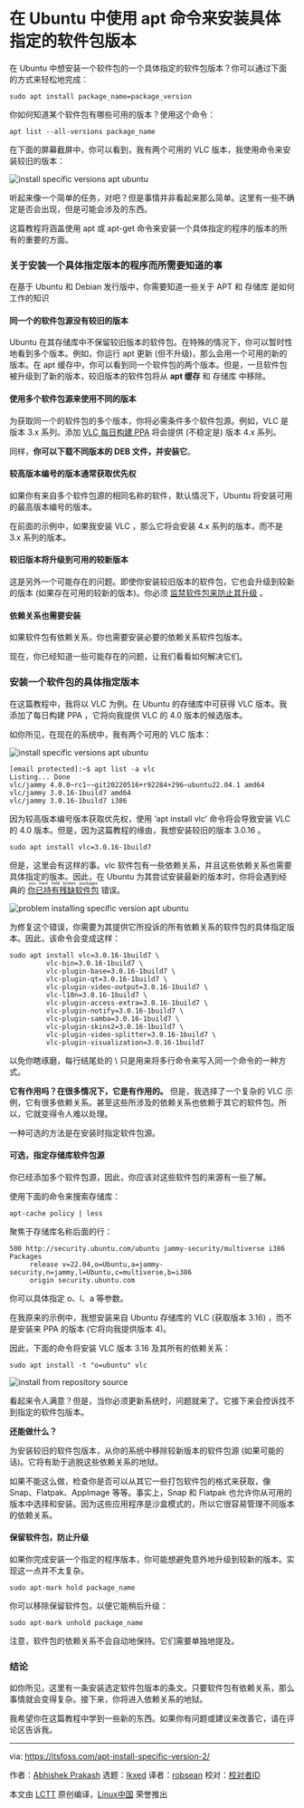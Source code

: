 [#]: subject: "Install Specific Package Version With Apt Command in Ubuntu"
[#]: via: "https://itsfoss.com/apt-install-specific-version-2/"
[#]: author: "Abhishek Prakash https://itsfoss.com/author/abhishek/"
[#]: collector: "lkxed"
[#]: translator: "robsean"
[#]: reviewer: " "
[#]: publisher: " "
[#]: url: " "

在 Ubuntu 中使用 apt 命令来安装具体指定的软件包版本
======

在 Ubuntu 中想安装一个软件包的一个具体指定的软件包版本？你可以通过下面的方式来轻松地完成：

```
sudo apt install package_name=package_version
```

你如何知道某个软件包有哪些可用的版本？使用这个命令：

```
apt list --all-versions package_name
```

在下面的屏幕截屏中，你可以看到，我有两个可用的 VLC 版本，我使用命令来安装较旧的版本：

![install specific versions apt ubuntu][1]

听起来像一个简单的任务，对吧？但是事情并非看起来那么简单。这里有一些不确定是否会出现，但是可能会涉及的东西。

这篇教程将涵盖使用 apt 或 apt-get 命令来安装一个具体指定的程序的版本的所有的重要的方面。

### 关于安装一个具体指定版本的程序而所需要知道的事

在基于 Ubuntu 和 Debian 发行版中，你需要知道一些关于 APT 和 存储库 是如何工作的知识

#### 同一个的软件包源没有较旧的版本

Ubuntu 在其存储库中不保留较旧版本的软件包。在特殊的情况下，你可以暂时性地看到多个版本。例如，你运行 apt 更新 (但不升级)，那么会用一个可用的新的版本。在 apt 缓存中，你可以看到同一个软件包的两个版本。但是，一旦软件包被升级到了新的版本，较旧版本的软件包将从 **apt 缓存** 和 存储库 中移除。

#### 使用多个软件包源来使用不同的版本

为获取同一个的软件包的多个版本，你将必需条件多个软件包源。例如，VLC 是版本 3.x 系列。添加 [VLC 每日构建 PPA][2] 将会提供 (不稳定是) 版本 4.x 系列。

同样，**你可以下载不同版本的 DEB 文件，并安装它**。

#### 较高版本编号的版本通常获取优先权

如果你有来自多个软件包源的相同名称的软件，默认情况下，Ubuntu 将安装可用的最高版本编号的版本。

在前面的示例中，如果我安装 VLC ，那么它将会安装 4.x 系列的版本，而不是 3.x 系列的版本。

#### 较旧版本将升级到可用的较新版本

这是另外一个可能存在的问题。即使你安装较旧版本的软件包，它也会升级到较新的版本 (如果存在可用的较新的版本)。你必须 [监禁软件包来防止其升级][3] 。

#### 依赖关系也需要安装

如果软件包有依赖关系，你也需要安装必要的依赖关系软件包版本。

现在，你已经知道一些可能存在的问题，让我们看看如何解决它们。

### 安装一个软件包的具体指定版本

在这篇教程中，我将以 VLC 为例。在 Ubuntu 的存储库中可获得 VLC 版本。我添加了每日构建 PPA ，它将向我提供 VLC 的 4.0 版本的候选版本。

如你所见，在现在的系统中，我有两个可用的 VLC 版本：

![install specific versions apt ubuntu][4]

```
[email protected]:~$ apt list -a vlc
Listing... Done
vlc/jammy 4.0.0~rc1~~git20220516+r92284+296~ubuntu22.04.1 amd64
vlc/jammy 3.0.16-1build7 amd64
vlc/jammy 3.0.16-1build7 i386
```

因为较高版本编号版本获取优先权，使用 ‘apt install vlc’ 命令将会导致安装 VLC 的 4.0 版本。但是，因为这篇教程的缘由，我想安装较旧的版本 3.0.16 。

```
sudo apt install vlc=3.0.16-1build7
```

但是，这里会有这样的事。vlc 软件包有一些依赖关系，并且这些依赖关系也需要具体指定的版本。因此，在 Ubuntu 为其尝试安装最新的版本时，你将会遇到经典的 [<ruby>你已持有残缺软件包<rt>you have held broken packages</rt></ruby>][5] 错误。

![problem installing specific version apt ubuntu][6]

为修复这个错误，你需要为其提供它所投诉的所有依赖关系的软件包的具体指定版本。因此，该命令会变成这样：

```
sudo apt install vlc=3.0.16-1build7 \
		 vlc-bin=3.0.16-1build7 \
		 vlc-plugin-base=3.0.16-1build7 \
		 vlc-plugin-qt=3.0.16-1build7 \
		 vlc-plugin-video-output=3.0.16-1build7 \
		 vlc-l10n=3.0.16-1build7 \
		 vlc-plugin-access-extra=3.0.16-1build7 \
		 vlc-plugin-notify=3.0.16-1build7 \
		 vlc-plugin-samba=3.0.16-1build7 \
		 vlc-plugin-skins2=3.0.16-1build7 \
		 vlc-plugin-video-splitter=3.0.16-1build7 \
		 vlc-plugin-visualization=3.0.16-1build7
```

以免你瞎琢磨，每行结尾处的 \ 只是用来将多行命令来写入同一个命令的一种方式。

**它有作用吗？在很多情况下，它是有作用的。** 但是，我选择了一个复杂的 VLC 示例，它有很多依赖关系。甚至这些所涉及的依赖关系也依赖于其它的软件包。所以，它就变得令人难以处理。

一种可选的方法是在安装时指定软件包源。

#### 可选，指定存储库软件包源

你已经添加多个软件包源，因此，你应该对这些软件包的来源有一些了解。

使用下面的命令来搜索存储库：

```
apt-cache policy | less
```

聚焦于存储库名称后面的行：

```
500 http://security.ubuntu.com/ubuntu jammy-security/multiverse i386 Packages
     release v=22.04,o=Ubuntu,a=jammy-security,n=jammy,l=Ubuntu,c=multiverse,b=i386
     origin security.ubuntu.com
```

你可以具体指定 o、l、a 等参数。

在我原来的示例中，我想安装来自 Ubuntu 存储库的 VLC (获取版本 3.16) ，而不是安装来 PPA 的版本 (它将向我提供版本 4)。

因此，下面的命令将安装 VLC 版本 3.16 及其所有的依赖关系：

```
sudo apt install -t "o=ubuntu" vlc
```

![install from repository source][7]

看起来令人满意？但是，当你必须更新系统时，问题就来了。它接下来会控诉找不到指定的软件包版本。

**还能做什么？**

为安装较旧的软件包版本，从你的系统中移除较新版本的软件包源 (如果可能的话)。它将有助于逃脱这些依赖关系的地狱。

如果不能这么做，检查你是否可以从其它一些打包软件包的格式来获取，像 Snap、Flatpak、AppImage 等等。事实上，Snap 和 Flatpak 也允许你从可用的版本中选择和安装。因为这些应用程序是沙盒模式的，所以它很容易管理不同版本的依赖关系。

#### 保留软件包，防止升级

如果你完成安装一个指定的程序版本，你可能想避免意外地升级到较新的版本。实现这一点并不太复杂。

```
sudo apt-mark hold package_name
```

你可以移除保留软件包，以便它能稍后升级：

```
sudo apt-mark unhold package_name
```

注意，软件包的依赖关系不会自动地保持。它们需要单独地提及。

### 结论

如你所见，这里有一条安装选定软件包版本的条文。只要软件包有依赖关系，那么事情就会变得复杂。接下来，你将进入依赖关系的地狱。

我希望你在这篇教程中学到一些新的东西。如果你有问题或建议来改善它，请在评论区告诉我。

--------------------------------------------------------------------------------

via: https://itsfoss.com/apt-install-specific-version-2/

作者：[Abhishek Prakash][a]
选题：[lkxed][b]
译者：[robsean](https://github.com/robsean)
校对：[校对者ID](https://github.com/校对者ID)

本文由 [LCTT](https://github.com/LCTT/TranslateProject) 原创编译，[Linux中国](https://linux.cn/) 荣誉推出

[a]: https://itsfoss.com/author/abhishek/
[b]: https://github.com/lkxed
[1]: https://itsfoss.com/wp-content/uploads/2022/05/install-specific-versions-apt-ubuntu.png
[2]: https://launchpad.net/~videolan/+archive/ubuntu/master-daily
[3]: https://itsfoss.com/prevent-package-update-ubuntu/
[4]: https://itsfoss.com/wp-content/uploads/2022/05/install-specific-versions-apt-ubuntu.png
[5]: https://itsfoss.com/held-broken-packages-error/
[6]: https://itsfoss.com/wp-content/uploads/2022/05/problem-installing-specific-version-apt-ubuntu-800x365.png
[7]: https://itsfoss.com/wp-content/uploads/2022/05/install-from-repository-source-800x578.png
